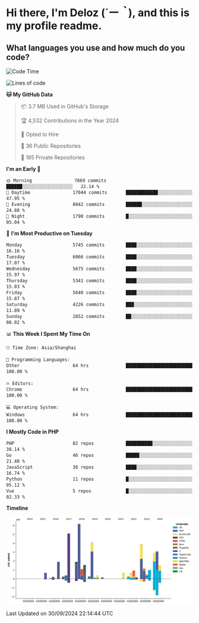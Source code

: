 # **Hi there, I'm Deloz (*´ー｀*), and this is my profile readme.**

## **What languages you use and how much do you code?**

<!--START_SECTION:waka-->
![Code Time](http://img.shields.io/badge/Code%20Time-4%2C759%20hrs%201%20min-blue)

![Lines of code](https://img.shields.io/badge/From%20Hello%20World%20I%27ve%20Written-41.1%20million%20lines%20of%20code-blue)

**🐱 My GitHub Data** 

> 📦 3.7 MB Used in GitHub's Storage 
 > 
> 🏆 4,532 Contributions in the Year 2024
 > 
> 💼 Opted to Hire
 > 
> 📜 36 Public Repositories 
 > 
> 🔑 195 Private Repositories 
 > 
**I'm an Early 🐤** 

```text
🌞 Morning                7869 commits        ██████░░░░░░░░░░░░░░░░░░░   22.14 % 
🌆 Daytime                17044 commits       ████████████░░░░░░░░░░░░░   47.95 % 
🌃 Evening                8842 commits        ██████░░░░░░░░░░░░░░░░░░░   24.88 % 
🌙 Night                  1790 commits        █░░░░░░░░░░░░░░░░░░░░░░░░   05.04 % 
```
📅 **I'm Most Productive on Tuesday** 

```text
Monday                   5745 commits        ████░░░░░░░░░░░░░░░░░░░░░   16.16 % 
Tuesday                  6066 commits        ████░░░░░░░░░░░░░░░░░░░░░   17.07 % 
Wednesday                5675 commits        ████░░░░░░░░░░░░░░░░░░░░░   15.97 % 
Thursday                 5341 commits        ████░░░░░░░░░░░░░░░░░░░░░   15.03 % 
Friday                   5640 commits        ████░░░░░░░░░░░░░░░░░░░░░   15.87 % 
Saturday                 4226 commits        ███░░░░░░░░░░░░░░░░░░░░░░   11.89 % 
Sunday                   2852 commits        ██░░░░░░░░░░░░░░░░░░░░░░░   08.02 % 
```


📊 **This Week I Spent My Time On** 

```text
🕑︎ Time Zone: Asia/Shanghai

💬 Programming Languages: 
Other                    64 hrs              █████████████████████████   100.00 % 

🔥 Editors: 
Chrome                   64 hrs              █████████████████████████   100.00 % 

💻 Operating System: 
Windows                  64 hrs              █████████████████████████   100.00 % 
```

**I Mostly Code in PHP** 

```text
PHP                      82 repos            ██████████░░░░░░░░░░░░░░░   38.14 % 
Go                       46 repos            █████░░░░░░░░░░░░░░░░░░░░   21.40 % 
JavaScript               36 repos            ████░░░░░░░░░░░░░░░░░░░░░   16.74 % 
Python                   11 repos            █░░░░░░░░░░░░░░░░░░░░░░░░   05.12 % 
Vue                      5 repos             █░░░░░░░░░░░░░░░░░░░░░░░░   02.33 % 
```



**Timeline**

![Lines of Code chart](https://raw.githubusercontent.com/deloz/deloz/main/assets/bar_graph.png)


 Last Updated on 30/09/2024 22:14:44 UTC
<!--END_SECTION:waka-->
